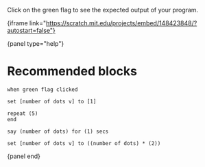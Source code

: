 Click on the green flag to see the expected output of your program.

{iframe link="https://scratch.mit.edu/projects/embed/148423848/?autostart=false"}

{panel type="help"}

# Recommended blocks

```scratch:split:random
when green flag clicked

set [number of dots v] to [1]

repeat (5)
end

say (number of dots) for (1) secs

set [number of dots v] to ((number of dots) * (2))
```

{panel end}
